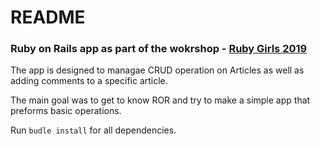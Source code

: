 # README

### Ruby on Rails app as part of the wokrshop - [Ruby Girls 2019](http://railsgirls.com/skopje.html)

The app is designed to managae CRUD operation on Articles as well as adding comments to a specific article. 

The main goal was to get to know ROR and try to make a simple app that preforms basic operations.

Run `budle install` for all dependencies.


